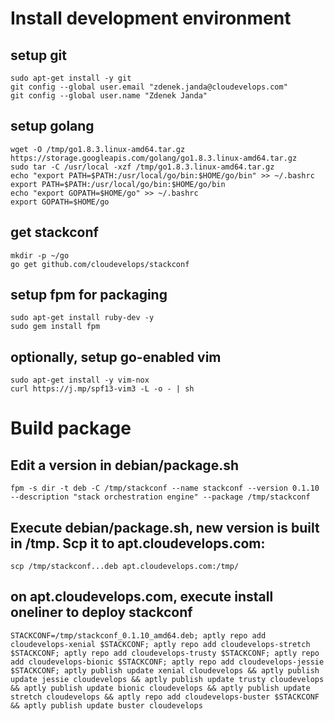 # Install development environment

## setup git

```
sudo apt-get install -y git
git config --global user.email "zdenek.janda@cloudevelops.com"
git config --global user.name "Zdenek Janda"
```

## setup golang

```
wget -O /tmp/go1.8.3.linux-amd64.tar.gz https://storage.googleapis.com/golang/go1.8.3.linux-amd64.tar.gz
sudo tar -C /usr/local -xzf /tmp/go1.8.3.linux-amd64.tar.gz
echo "export PATH=$PATH:/usr/local/go/bin:$HOME/go/bin" >> ~/.bashrc
export PATH=$PATH:/usr/local/go/bin:$HOME/go/bin
echo "export GOPATH=$HOME/go" >> ~/.bashrc
export GOPATH=$HOME/go
```

## get stackconf

```
mkdir -p ~/go
go get github.com/cloudevelops/stackconf
```

## setup fpm for packaging

```
sudo apt-get install ruby-dev -y
sudo gem install fpm
```

## optionally, setup go-enabled vim

```
sudo apt-get install -y vim-nox
curl https://j.mp/spf13-vim3 -L -o - | sh
```

# Build package

## Edit a version in debian/package.sh

```
fpm -s dir -t deb -C /tmp/stackconf --name stackconf --version 0.1.10 --description "stack orchestration engine" --package /tmp/stackconf
```

## Execute debian/package.sh, new version is built in /tmp. Scp it to apt.cloudevelops.com:

```
scp /tmp/stackconf...deb apt.cloudevelops.com:/tmp/
```

## on apt.cloudevelops.com, execute install oneliner to deploy stackconf

```
STACKCONF=/tmp/stackconf_0.1.10_amd64.deb; aptly repo add cloudevelops-xenial $STACKCONF; aptly repo add cloudevelops-stretch $STACKCONF; aptly repo add cloudevelops-trusty $STACKCONF; aptly repo add cloudevelops-bionic $STACKCONF; aptly repo add cloudevelops-jessie $STACKCONF; aptly publish update xenial cloudevelops && aptly publish update jessie cloudevelops && aptly publish update trusty cloudevelops && aptly publish update bionic cloudevelops && aptly publish update stretch cloudevelops && aptly repo add cloudevelops-buster $STACKCONF && aptly publish update buster cloudevelops
```
